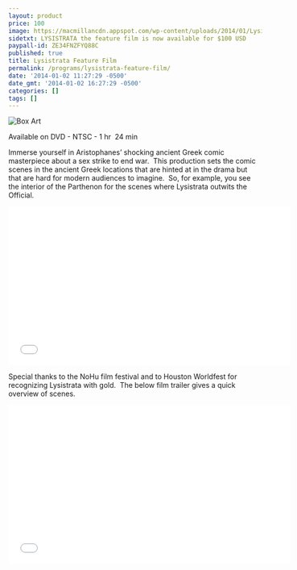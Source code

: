 ```yaml
---
layout: product
price: 100
image: https://macmillancdn.appspot.com/wp-content/uploads/2014/01/Lysistrata-Feature-FILM-3D-DVD-PACKAGE.jpg
sidetxt: LYSISTRATA the feature film is now available for $100 USD
paypall-id: ZE34FNZFYQ88C
published: true
title: Lysistrata Feature Film
permalink: /programs/lysistrata-feature-film/
date: '2014-01-02 11:27:29 -0500'
date_gmt: '2014-01-02 16:27:29 -0500'
categories: []
tags: []
---
```

![Box Art](https://macmillancdn.appspot.com/wp-content/uploads/2014/01/Lysistrata-Feature-FILM-3D-DVD-PACKAGE.jpg) 

Available on DVD - NTSC - 1 hr  24 min

Immerse yourself in Aristophanes’ shocking ancient Greek comic masterpiece about a sex strike to end war.  This production sets the comic scenes in the ancient Greek locations that are hinted at in the drama but that are hard for modern audiences to imagine.  So, for example, you see the interior of the Parthenon for the scenes where Lysistrata outwits the Official.

<iframe src="//www.youtube.com/embed/sCzmowU7E4U?list=UUEXS3vn0MXMsjkJVdxdaKag" width="560" height="315" frameborder="0" allowfullscreen="allowfullscreen"></iframe>

Special thanks to the NoHu film festival and to Houston Worldfest for recognizing Lysistrata with gold.  The below film trailer gives a quick overview of scenes.

<iframe src="//www.youtube.com/embed/i9BKdgVqI5I?list=UUEXS3vn0MXMsjkJVdxdaKag" width="560" height="315" frameborder="0" allowfullscreen="allowfullscreen"></iframe>
